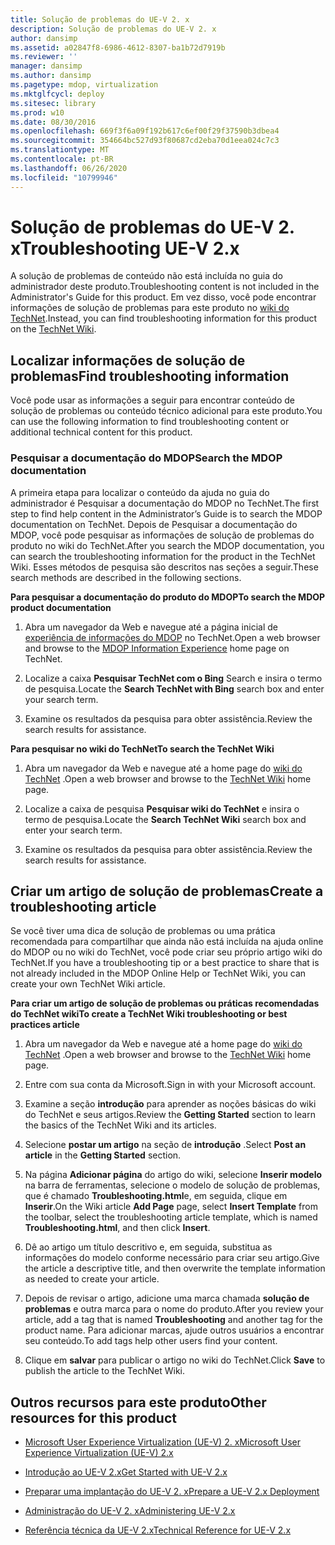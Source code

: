```yaml
---
title: Solução de problemas do UE-V 2. x
description: Solução de problemas do UE-V 2. x
author: dansimp
ms.assetid: a02847f8-6986-4612-8307-ba1b72d7919b
ms.reviewer: ''
manager: dansimp
ms.author: dansimp
ms.pagetype: mdop, virtualization
ms.mktglfcycl: deploy
ms.sitesec: library
ms.prod: w10
ms.date: 08/30/2016
ms.openlocfilehash: 669f3f6a09f192b617c6ef00f29f37590b3dbea4
ms.sourcegitcommit: 354664bc527d93f80687cd2eba70d1eea024c7c3
ms.translationtype: MT
ms.contentlocale: pt-BR
ms.lasthandoff: 06/26/2020
ms.locfileid: "10799946"
---
```

# <span data-ttu-id="fe5f0-103">Solução de problemas do UE-V 2. x</span><span class="sxs-lookup"><span data-stu-id="fe5f0-103">Troubleshooting UE-V 2.x</span></span>


<span data-ttu-id="fe5f0-104">A solução de problemas de conteúdo não está incluída no guia do administrador deste produto.</span><span class="sxs-lookup"><span data-stu-id="fe5f0-104">Troubleshooting content is not included in the Administrator's Guide for this product.</span></span> <span data-ttu-id="fe5f0-105">Em vez disso, você pode encontrar informações de solução de problemas para este produto no [wiki do TechNet](https://go.microsoft.com/fwlink/p/?LinkId=224905).</span><span class="sxs-lookup"><span data-stu-id="fe5f0-105">Instead, you can find troubleshooting information for this product on the [TechNet Wiki](https://go.microsoft.com/fwlink/p/?LinkId=224905).</span></span>

## <span data-ttu-id="fe5f0-106">Localizar informações de solução de problemas</span><span class="sxs-lookup"><span data-stu-id="fe5f0-106">Find troubleshooting information</span></span>


<span data-ttu-id="fe5f0-107">Você pode usar as informações a seguir para encontrar conteúdo de solução de problemas ou conteúdo técnico adicional para este produto.</span><span class="sxs-lookup"><span data-stu-id="fe5f0-107">You can use the following information to find troubleshooting content or additional technical content for this product.</span></span>

### <span data-ttu-id="fe5f0-108">Pesquisar a documentação do MDOP</span><span class="sxs-lookup"><span data-stu-id="fe5f0-108">Search the MDOP documentation</span></span>

<span data-ttu-id="fe5f0-109">A primeira etapa para localizar o conteúdo da ajuda no guia do administrador é Pesquisar a documentação do MDOP no TechNet.</span><span class="sxs-lookup"><span data-stu-id="fe5f0-109">The first step to find help content in the Administrator’s Guide is to search the MDOP documentation on TechNet.</span></span> <span data-ttu-id="fe5f0-110">Depois de Pesquisar a documentação do MDOP, você pode pesquisar as informações de solução de problemas do produto no wiki do TechNet.</span><span class="sxs-lookup"><span data-stu-id="fe5f0-110">After you search the MDOP documentation, you can search the troubleshooting information for the product in the TechNet Wiki.</span></span> <span data-ttu-id="fe5f0-111">Esses métodos de pesquisa são descritos nas seções a seguir.</span><span class="sxs-lookup"><span data-stu-id="fe5f0-111">These search methods are described in the following sections.</span></span>

**<span data-ttu-id="fe5f0-112">Para pesquisar a documentação do produto do MDOP</span><span class="sxs-lookup"><span data-stu-id="fe5f0-112">To search the MDOP product documentation</span></span>**

1.  <span data-ttu-id="fe5f0-113">Abra um navegador da Web e navegue até a página inicial de [experiência de informações do MDOP](https://go.microsoft.com/fwlink/p/?LinkId=236032) no TechNet.</span><span class="sxs-lookup"><span data-stu-id="fe5f0-113">Open a web browser and browse to the [MDOP Information Experience](https://go.microsoft.com/fwlink/p/?LinkId=236032) home page on TechNet.</span></span>

2.  <span data-ttu-id="fe5f0-114">Localize a caixa **Pesquisar TechNet com o Bing** Search e insira o termo de pesquisa.</span><span class="sxs-lookup"><span data-stu-id="fe5f0-114">Locate the **Search TechNet with Bing** search box and enter your search term.</span></span>

3.  <span data-ttu-id="fe5f0-115">Examine os resultados da pesquisa para obter assistência.</span><span class="sxs-lookup"><span data-stu-id="fe5f0-115">Review the search results for assistance.</span></span>

**<span data-ttu-id="fe5f0-116">Para pesquisar no wiki do TechNet</span><span class="sxs-lookup"><span data-stu-id="fe5f0-116">To search the TechNet Wiki</span></span>**

1.  <span data-ttu-id="fe5f0-117">Abra um navegador da Web e navegue até a home page do [wiki do TechNet](https://go.microsoft.com/fwlink/p/?LinkId=224905) .</span><span class="sxs-lookup"><span data-stu-id="fe5f0-117">Open a web browser and browse to the [TechNet Wiki](https://go.microsoft.com/fwlink/p/?LinkId=224905) home page.</span></span>

2.  <span data-ttu-id="fe5f0-118">Localize a caixa de pesquisa **Pesquisar wiki do TechNet** e insira o termo de pesquisa.</span><span class="sxs-lookup"><span data-stu-id="fe5f0-118">Locate the **Search TechNet Wiki** search box and enter your search term.</span></span>

3.  <span data-ttu-id="fe5f0-119">Examine os resultados da pesquisa para obter assistência.</span><span class="sxs-lookup"><span data-stu-id="fe5f0-119">Review the search results for assistance.</span></span>

## <span data-ttu-id="fe5f0-120">Criar um artigo de solução de problemas</span><span class="sxs-lookup"><span data-stu-id="fe5f0-120">Create a troubleshooting article</span></span>


<span data-ttu-id="fe5f0-121">Se você tiver uma dica de solução de problemas ou uma prática recomendada para compartilhar que ainda não está incluída na ajuda online do MDOP ou no wiki do TechNet, você pode criar seu próprio artigo wiki do TechNet.</span><span class="sxs-lookup"><span data-stu-id="fe5f0-121">If you have a troubleshooting tip or a best practice to share that is not already included in the MDOP Online Help or TechNet Wiki, you can create your own TechNet Wiki article.</span></span>

**<span data-ttu-id="fe5f0-122">Para criar um artigo de solução de problemas ou práticas recomendadas do TechNet wiki</span><span class="sxs-lookup"><span data-stu-id="fe5f0-122">To create a TechNet Wiki troubleshooting or best practices article</span></span>**

1.  <span data-ttu-id="fe5f0-123">Abra um navegador da Web e navegue até a home page do [wiki do TechNet](https://go.microsoft.com/fwlink/p/?LinkId=224905) .</span><span class="sxs-lookup"><span data-stu-id="fe5f0-123">Open a web browser and browse to the [TechNet Wiki](https://go.microsoft.com/fwlink/p/?LinkId=224905) home page.</span></span>

2.  <span data-ttu-id="fe5f0-124">Entre com sua conta da Microsoft.</span><span class="sxs-lookup"><span data-stu-id="fe5f0-124">Sign in with your Microsoft account.</span></span>

3.  <span data-ttu-id="fe5f0-125">Examine a seção **introdução** para aprender as noções básicas do wiki do TechNet e seus artigos.</span><span class="sxs-lookup"><span data-stu-id="fe5f0-125">Review the **Getting Started** section to learn the basics of the TechNet Wiki and its articles.</span></span>

4.  <span data-ttu-id="fe5f0-126">Selecione **postar um artigo** na seção de **introdução** .</span><span class="sxs-lookup"><span data-stu-id="fe5f0-126">Select **Post an article** in the **Getting Started** section.</span></span>

5.  <span data-ttu-id="fe5f0-127">Na página **Adicionar página** do artigo do wiki, selecione **Inserir modelo** na barra de ferramentas, selecione o modelo de solução de problemas, que é chamado **Troubleshooting.html**e, em seguida, clique em **Inserir**.</span><span class="sxs-lookup"><span data-stu-id="fe5f0-127">On the Wiki article **Add Page** page, select **Insert Template** from the toolbar, select the troubleshooting article template, which is named **Troubleshooting.html**, and then click **Insert**.</span></span>

6.  <span data-ttu-id="fe5f0-128">Dê ao artigo um título descritivo e, em seguida, substitua as informações do modelo conforme necessário para criar seu artigo.</span><span class="sxs-lookup"><span data-stu-id="fe5f0-128">Give the article a descriptive title, and then overwrite the template information as needed to create your article.</span></span>

7.  <span data-ttu-id="fe5f0-129">Depois de revisar o artigo, adicione uma marca chamada **solução de problemas** e outra marca para o nome do produto.</span><span class="sxs-lookup"><span data-stu-id="fe5f0-129">After you review your article, add a tag that is named **Troubleshooting** and another tag for the product name.</span></span> <span data-ttu-id="fe5f0-130">Para adicionar marcas, ajude outros usuários a encontrar seu conteúdo.</span><span class="sxs-lookup"><span data-stu-id="fe5f0-130">To add tags help other users find your content.</span></span>

8.  <span data-ttu-id="fe5f0-131">Clique em **salvar** para publicar o artigo no wiki do TechNet.</span><span class="sxs-lookup"><span data-stu-id="fe5f0-131">Click **Save** to publish the article to the TechNet Wiki.</span></span>

## <span data-ttu-id="fe5f0-132">Outros recursos para este produto</span><span class="sxs-lookup"><span data-stu-id="fe5f0-132">Other resources for this product</span></span>


-   [<span data-ttu-id="fe5f0-133">Microsoft User Experience Virtualization (UE-V) 2. x</span><span class="sxs-lookup"><span data-stu-id="fe5f0-133">Microsoft User Experience Virtualization (UE-V) 2.x</span></span>](index.md)

-   [<span data-ttu-id="fe5f0-134">Introdução ao UE-V 2.x</span><span class="sxs-lookup"><span data-stu-id="fe5f0-134">Get Started with UE-V 2.x</span></span>](get-started-with-ue-v-2x-new-uevv2.md)

-   [<span data-ttu-id="fe5f0-135">Preparar uma implantação do UE-V 2. x</span><span class="sxs-lookup"><span data-stu-id="fe5f0-135">Prepare a UE-V 2.x Deployment</span></span>](prepare-a-ue-v-2x-deployment-new-uevv2.md)

-   [<span data-ttu-id="fe5f0-136">Administração do UE-V 2. x</span><span class="sxs-lookup"><span data-stu-id="fe5f0-136">Administering UE-V 2.x</span></span>](administering-ue-v-2x-new-uevv2.md)

-   [<span data-ttu-id="fe5f0-137">Referência técnica da UE-V 2.x</span><span class="sxs-lookup"><span data-stu-id="fe5f0-137">Technical Reference for UE-V 2.x</span></span>](technical-reference-for-ue-v-2x-both-uevv2.md)






 

 





